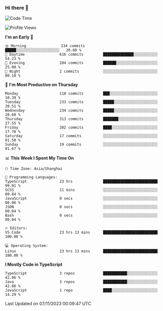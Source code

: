 ### Hi there 👋

<!--
**waynelwz/waynelwz** is a ✨ _special_ ✨ repository because its `README.md` (this file) appears on your GitHub profile.

Here are some ideas to get you started:

- 🔭 I’m currently working on ...
- 🌱 I’m currently learning ...
- 👯 I’m looking to collaborate on ...
- 🤔 I’m looking for help with ...
- 💬 Ask me about ...
- 📫 How to reach me: ...
- 😄 Pronouns: ...
- ⚡ Fun fact: ...
-->

<!--START_SECTION:waka-->
![Code Time](http://img.shields.io/badge/Code%20Time-2%2C083%20hrs%203%20mins-blue)

![Profile Views](http://img.shields.io/badge/Profile%20Views-0-blue)

**I'm an Early 🐤** 

```text
🌞 Morning                234 commits         █████░░░░░░░░░░░░░░░░░░░░   20.60 % 
🌆 Daytime                616 commits         ██████████████░░░░░░░░░░░   54.23 % 
🌃 Evening                284 commits         ██████░░░░░░░░░░░░░░░░░░░   25.00 % 
🌙 Night                  2 commits           ░░░░░░░░░░░░░░░░░░░░░░░░░   00.18 % 
```
📅 **I'm Most Productive on Thursday** 

```text
Monday                   118 commits         ███░░░░░░░░░░░░░░░░░░░░░░   10.39 % 
Tuesday                  233 commits         █████░░░░░░░░░░░░░░░░░░░░   20.51 % 
Wednesday                234 commits         █████░░░░░░░░░░░░░░░░░░░░   20.60 % 
Thursday                 313 commits         ███████░░░░░░░░░░░░░░░░░░   27.55 % 
Friday                   202 commits         ████░░░░░░░░░░░░░░░░░░░░░   17.78 % 
Saturday                 17 commits          ░░░░░░░░░░░░░░░░░░░░░░░░░   01.50 % 
Sunday                   19 commits          ░░░░░░░░░░░░░░░░░░░░░░░░░   01.67 % 
```


📊 **This Week I Spent My Time On** 

```text
🕑︎ Time Zone: Asia/Shanghai

💬 Programming Languages: 
TypeScript               23 hrs              █████████████████████████   99.01 % 
SCSS                     11 mins             ░░░░░░░░░░░░░░░░░░░░░░░░░   00.84 % 
JavaScript               0 secs              ░░░░░░░░░░░░░░░░░░░░░░░░░   00.06 % 
JSON                     0 secs              ░░░░░░░░░░░░░░░░░░░░░░░░░   00.04 % 
Bash                     0 secs              ░░░░░░░░░░░░░░░░░░░░░░░░░   00.04 % 

🔥 Editors: 
VS Code                  23 hrs 13 mins      █████████████████████████   100.00 % 

💻 Operating System: 
Linux                    23 hrs 13 mins      █████████████████████████   100.00 % 
```

**I Mostly Code in TypeScript** 

```text
TypeScript               3 repos             ███████████░░░░░░░░░░░░░░   42.86 % 
Java                     3 repos             ███████████░░░░░░░░░░░░░░   42.86 % 
JavaScript               1 repo              ████░░░░░░░░░░░░░░░░░░░░░   14.29 % 
```




 Last Updated on 07/11/2023 00:09:47 UTC
<!--END_SECTION:waka-->
